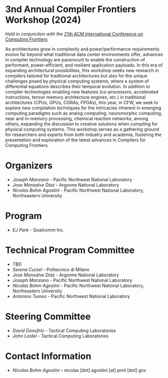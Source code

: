 # 3nd Annual Compiler Frontiers Workshop (2024)

*Held in conjunction with the* [21th ACM International Conference on Computing Frontiers](https://www.computingfrontiers.org/2024/)

As architectures grow in complexity and power/performance requirements evolve
far beyond what traditional data center environments offer, advances in compiler
technology are paramount to enable the construction of performant,
power-efficient, and resilient application payloads.  In this era of expanding
architectural possibilities, this workshop seeks new research in compilers
tailored for traditional architectures but also for the unique challenges posed
by physical computing systems, where a system of differential equations
describes their temporal evolution.  In addition to compiler technologies
enabling new features (co-processors, accelerated instructions, tensor memory
architecture engines, etc.) in traditional architectures (CPUs, GPUs, CGRAs,
FPGAs), this year, in CFW, we seek to explore new compilation techniques for the
intricacies inherent in emerging computing paradigms such as analog computing,
neuromorphic computing, near and in-memory processing, chemical reaction
networks, among others, expanding the discussion to creative solutions when
compiling for physical computing systems.  This workshop serves as a gathering
ground for researchers and experts from both industry and academia, fostering
the presentation and exploration of the latest advances in Compilers for
Computing Frontiers.


<!--
# Program

May 10, 2024 (all times are CEST)

<table>
    <tr>
        <td align="left"><br/> 15:15-15:40 </td>
        <td align="left"><b>Invited talk</b> <br/> 
        Application-Level Architecture Design  <br/>
        <i>John Leidel</i> 
        </td>
    </tr>
    <tr>
        <td align="left"><br/> 15:40-16:05 <br/><br/><br/> 16:05-16:30</td>
        <td align="left"><b>Paper Session</b> <br/>
        Clever DAE: Compiler Optimizations for Digital Twins at Scale <br/> 
        <i>Michele Scuttari, Nicola Camillucci, Daniele Cattaneo, Giovanni Agosta, Francesco Casella, Stefano Cherubin and Federico Terraneo</i> <br/><br/>
        Compiler-Injected SIHFT for Embedded Operating Systems <br/>
        <i>Davide Baroffio and Federico Reghenzani</i> 
        <br/>
        </td>
    </tr>
</table>
-->

# Organizers

* *Joseph Manzano* - Pacific Northwest National Laboratory
* *Jose Monsalve Diaz* - Argonne National Laboratory
* *Nicolas Bohm Agostini* - Pacific Northwest National Laboratory, Northeastern University

# Program

* *EJ Park* - Qualcomm Inc.
<!-- Academic/MLIR -->

# Technical Program Committee

<!-- * *Kristian Rietveld* - Leiden University -->
* TBD
* *Serena Curzel* - Politecnico di Milano
* *Jose Monsalve Diaz* - Argonne National Laboratory
* *Joseph Manzano* - Pacific Northwest National Laboratory
* *Nicolas Bohm Agostini* - Pacific Northwest National Laboratory, Northeastern University
* *Antonino Tumeo* - Pacific Northwest National Laboratory

# Steering Committee

* *David Donofrio* - Tactical Computing Laboratories
* *John Leidel* - Tactical Computing Laboratories

# Contact Information

* *Nicolas Bohm Agostini* – nicolas [dot] agostini [at] pnnl [dot] gov
